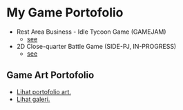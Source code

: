 # My Game Portofolio
- Rest Area Business - Idle Tycoon Game (GAMEJAM)
  - [see](https://burnedstar345.itch.io/rest-area-business-rupvy)
- 2D Close-quarter Battle Game (SIDE-PJ, IN-PROGRESS)
  - [see](https://github.com/VozSoldat/CQB_2D_Game)
## Game Art Portofolio
- [Lihat portofolio art.](https://github.com/VozSoldat/VozSoldat/blob/main/portofolio/game-art.md)
- [Lihat galeri.](img/)